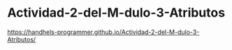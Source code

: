 # Actividad-2-del-M-dulo-3-Atributos



https://handhels-programmer.github.io/Actividad-2-del-M-dulo-3-Atributos/


